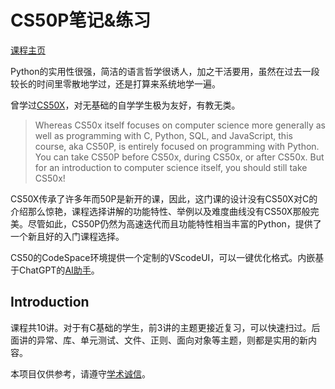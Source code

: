 # CS50P笔记&练习

[课程主页](https://cs50.harvard.edu/python/2022/)

Python的实用性很强，简洁的语言哲学很诱人，加之干活要用，虽然在过去一段较长的时间里零散地学过，还是打算来系统地学一遍。

曾学过[CS50X](https://github.com/lng205/CS50x2022)，对无基础的自学学生极为友好，有教无类。

> Whereas CS50x itself focuses on computer science more generally as well as programming with C, Python, SQL, and JavaScript, this course, aka CS50P, is entirely focused on programming with Python. You can take CS50P before CS50x, during CS50x, or after CS50x. But for an introduction to computer science itself, you should still take CS50x!

CS50X传承了许多年而50P是新开的课，因此，这门课的设计没有CS50X对C的介绍那么惊艳，课程选择讲解的功能特性、举例以及难度曲线没有CS50X那般完美。尽管如此，CS50P仍然为高速迭代而且功能特性相当丰富的Python，提供了一个新且好的入门课程选择。

CS50的CodeSpace环境提供一个定制的VScodeUI，可以一键优化格式。内嵌基于ChatGPT的[AI助手](https://cs50.ai/chat)。

## Introduction

课程共10讲。对于有C基础的学生，前3讲的主题更接近复习，可以快速扫过。后面讲的异常、库、单元测试、文件、正则、面向对象等主题，则都是实用的新内容。

本项目仅供参考，请遵守[学术诚信](https://cs50.harvard.edu/python/2022/honesty/)。
